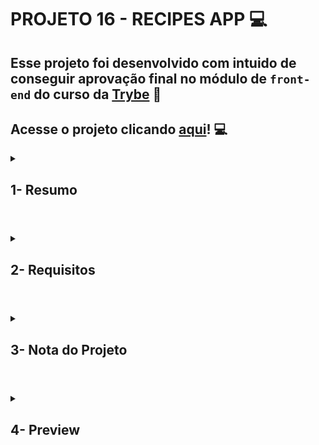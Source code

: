 # PROJETO 16 - RECIPES APP :computer:

## Esse projeto foi desenvolvido com intuido de conseguir aprovação final no módulo de `front-end` do curso da [Trybe](https://www.betrybe.com/) :green_heart:

## Acesse o projeto clicando [aqui](https://jonnoliveira.github.io/trybe-project-16-recipes-app/)! :computer:
 
<details>
 
<summary>
  
## 1- Resumo
  
</summary>

O projeto Recipes app foi projetado em grupo e tinha como objetivo desenvolver um web app de receitas com prioridade para versão mobile. Nesse app o usuário poderia buscar o alimento ou bebida ao clicar no botão de pesquisa ou filtrar com os botões específicos de acordo com sua vontade. Além disso é possível favoritar, compartilhar o link facilmente e acompanhar a preparação de cada receita.

Para alcançar esses objetivos utilizamos React, Context API, Hooks e chamadas a API para dinamismo e funções da aplicação. Já com RTL/Jest pudemos testar e garantir a boa funcionalidade do app. A estruturação e diversificação do trabalho foi coordenada através da metodologia ágil Kanban. Veja mais abaixo!
  
</details>

#

<details>
 
<summary>
 
## 2- Requisitos

</summary>

### I. Desenvolva os testes unitários de maneira que a cobertura seja de, no mínimo, 90%

### II. Crie todos os elementos que devem respeitar os atributos descritos no protótipo para a tela de login

### III. Desenvolva a tela de maneira que a pessoa consiga escrever seu email no input de email e sua senha no input de senha

### IV. Desenvolva a tela de maneira que o formulário só seja válido após um email válido e uma senha de mais de 6 caracteres serem preenchidos

### V. Após a submissão do formulário, salve no localStorage o e-mail da pessoa usuária na chave `user`

### VI. Redirecione a pessoa usuária para a tela principal de receitas de comidas após a submissão e validação com sucesso do login

### VII. Implemente o header de acordo com a necessidade de cada tela
 
### VIII. Redirecione a pessoa usuária para a tela de perfil ao clicar no botão de perfil

### IX. Desenvolva o botão de busca que, ao ser clicado, a barra de busca deve aparecer. O mesmo serve para escondê-la

### X. Implemente os elementos da barra de busca respeitando os atributos descritos no protótipo

### XI. Implemente 3 radio buttons na barra de busca: Ingredient, Name e First letter
 
### XII. Busque na API de comidas caso a pessoa esteja na página de comidas, e na API de bebidas caso esteja na de bebidas

### XIII. Redirecione para a tela de detalhes da receita caso apenas uma receita seja encontrada, com o ID da mesma na URL

### XIV. Caso a busca retorne mais de uma receita, renderize as 12 primeiras encontradas, exibindo a imagem e o nome de cada uma

### XV. Exiba um `alert` caso nenhuma receita seja encontrada

### XVI. Implemente o menu inferior posicionando-o de forma fixa e contendo 2 ícones: um para comidas e outro para bebidas
 
### XVII. Exiba o menu inferior apenas nas telas indicadas pelo protótipo

### XVIII. Redirecione a pessoa usuária para a tela correta ao clicar em cada ícone no menu inferior

### XIV. Carregue as 12 primeiras receitas de comidas ou bebidas, uma em cada card

### XX. Implemente os botões de categoria para serem utilizados como filtro
 
### XXI. Implemente o filtro das receitas por meio da API ao clicar no filtro de categoria
 
### XXII.  Implemente o filtro como um toggle, o qual se for selecionado novamente, o app deve retornar as receitas sem nenhum filtro

### XXIII. Redirecione a pessoa usuária ao clicar no card para a tela de detalhes, que deve mudar a rota e conter o id da receita na URL

### XXIV. Realize uma request para a API passando o `id` da receita que deve estar disponível nos parâmetros da URL
 
### XXV. Desenvolva a tela de modo que contenha uma imagem da receita, o título, a categoria em caso de comidas e se é ou não alcoólico em caso de bebidas, uma lista de ingredientes seguidos pelas quantidades, instruções, um vídeo do youtube incorporado e recomendações

### XXVI. Implemente as recomendações. Para receitas de comida, a recomendação deverá ser bebida, já para as receitas de bebida a recomendação deverá ser comida

### XXVII. Implemente os 6 cards de recomendação, mostrando apenas 2. O scroll é horizontal, similar a um `carousel`

### XXVIII. Desenvolva um botão de nome "Start Recipe" que deve ficar fixo na parte de baixo da tela o tempo todo
 
### XXIX. Implemente a solução de forma que, caso a receita já tenha sido feita, o botão "Start Recipe" desapareça

### XXX. Implemente a solução de modo que, caso a receita tenha sido iniciada mas não finalizada, o texto do botão deve ser "Continue Recipe"

### XXXI. Redirecione a pessoa usuária caso o botão "Start Recipe" seja clicado, a rota deve mudar para a tela de receita em progresso

### XXXII. Implemente um botão de compartilhar e um de favoritar a receita
 
### XXXIII. Implemente a solução de forma que, ao clicar no botão de compartilhar, o link da receita dentro do app deve ser copiado para o clipboard e uma mensagem avisando que o link foi copiado deve aparecer

### XXXIV. Salve as receitas favoritas no `localStorage` na chave `favoriteRecipes`

### XXXV. Implemente o ícone do coração (favorito) de modo que: deve vir preenchido caso a receita esteja favoritada e "despreenchido" caso contrário

### XXXVI. Implemente a lógica no botão de favoritar. Caso seja clicado, o ícone do coração deve mudar seu estado atual, caso esteja preenchido deve mudar para "despreenchido" e vice-versa

### XXXVII. Desenvolva a tela de modo que contenha uma imagem da receita, o título, a categoria em caso de comidas e se é ou não alcoólico em caso de bebidas, uma lista de ingredientes com suas respectivas quantidades e instruções
 
### XXXVIII. Desenvolva um checkbox para cada item da lista de ingredientes

### XXXIX. Implemente uma lógica que ao clicar no checkbox de um ingrediente, o nome dele deve ser "riscado" da lista

### XL. Salve o estado do progresso, que deve ser mantido caso a pessoa atualize a página ou volte para a mesma receita

### XLI. Desenvolva a lógica de favoritar e compartilhar. A lógica da tela de detalhes de uma receita se aplica aqui
 
### XLII. Implemente a solução de modo que o botão de finalizar receita ("Finish Recipe") só pode estar habilitado quando todos os ingredientes estiverem _"checkados"_ (marcados)

### XLIII. Redirecione a pessoa usuária após clicar no botão de finalizar receita ("Finish Recipe"), para a página de receitas feitas, cuja rota deve ser `/done-recipes`

### XLIV. Implemente os elementos da tela de receitas feitas respeitando os atributos descritos no protótipo

### XLV. Desenvolva a tela de modo que, caso a receita do card seja uma comida, ela deve possuir: a foto da receita, nome, categoria, nacionalidade, a data em que a pessoa fez a receita, as 2 primeiras tags retornadas pela API e um botão de compartilhar

### XLVI. Desenvolva a tela de maneira que, caso a receita do card seja uma bebida, ela deve possuir: a foto da receita, o nome, se é alcoólica, a data em que a pessoa fez a receita e um botão de compartilhar
 
### XLVII. Desenvolva a solução de modo que o botão de compartilhar deve copiar a URL da tela de detalhes da receita para o clipboard

### XLVIII. Implemente 2 botões que filtram as receitas por comida ou bebida e um terceiro que remove todos os filtros

### XLIX. Redirecione para a tela de detalhes da receita caso seja clicado na foto ou no nome da receita

### L. Implemente os elementos da tela de receitas favoritas (cumulativo com os atributos em comum com a tela de receitas feitas), respeitando os atributos descritos no protótipo
 
### LI. Desenvolva a tela de modo que, caso a receita do card seja uma comida, ela deve possuir: a foto da receita, nome, categoria, nacionalidade, um botão de compartilhar e um de "desfavoritar"
 
### LII. Desenvolva a tela de modo que, caso a receita do card seja uma bebida, ela deve possuir: a foto da receita, nome, se é alcoólica ou não, um botão de compartilhar e um de "desfavoritar"

### LIII. Desenvolva a solução de modo que o botão de compartilhar deve copiar a URL da tela de detalhes da receita para o clipboard

### LIV. Desenvolva a solução de modo que o botão de "desfavoritar" deve remover a receita da lista de receitas favoritas do `localStorage` e da tela

### LV. Implemente 2 botões que filtram as receitas por comida ou bebida e um terceiro que remove todos os filtros

### LVI. Redirecione a pessoa usuária ao clicar na foto ou no nome da receita, a rota deve mudar para a tela de detalhes daquela receita
 
### LVII. Implemente os elementos da tela de perfil respeitando os atributos descritos no protótipo

### LVIII. Implemente a solução de maneira que o e-mail da pessoa usuária deve estar visível

### LIX. Implemente 3 botões: um de nome "Done Recipes", um de nome "Favorite Recipes" e um de nome "Logout"

### LX. Redirecione a pessoa usuária que, ao clicar no botão de "Done Recipes", a rota deve mudar para a tela de receitas feitas
 
### LXI. Redirecione a pessoa usuária que, ao clicar no botão de "Favorite Recipes", a rota deve mudar para a tela de receitas favoritas

### LXII. Redirecione a pessoa usuária que ao clicar no botão de "Logout", o `localStorage` deve ser limpo e a rota deve mudar para a tela de login

</details>

# 

<details>
 
<summary>

## 3- Nota do Projeto
 
</summary>

## 98,39% :heavy_check_mark:

![Project-Recipes-App-Grade](https://github.com/jonnoliveira/trybe-project-16-recipes-app/blob/main/images/recipes-app-grade.png)

</details> 
 
# 

<details>
 
<summary>

## 4- Preview

</summary>

## Mobile version: 
 
![Project-Recipes-App-Preview-1](https://github.com/jonnoliveira/trybe-project-16-recipes-app/blob/main/images/recipes-app-preview-mobile-1.png)
![Project-Recipes-App-Preview-3](https://github.com/jonnoliveira/trybe-project-16-recipes-app/blob/main/images/recipes-app-preview-mobile-3.png)
![Project-Recipes-App-Preview-2](https://github.com/jonnoliveira/trybe-project-16-recipes-app/blob/main/images/recipes-app-preview-mobile-2.png)
![Project-Recipes-App-Preview-4](https://github.com/jonnoliveira/trybe-project-16-recipes-app/blob/main/images/recipes-app-preview-mobile-4.png)
![Project-Recipes-App-Preview-5](https://github.com/jonnoliveira/trybe-project-16-recipes-app/blob/main/images/recipes-app-preview-mobile-5.png)
  
</details>
